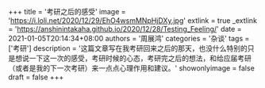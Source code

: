 +++
title = '考研之后的感受'
image = 'https://i.loli.net/2020/12/29/EhO4wsmMNpHjDXy.jpg'
extlink = true
_extlink = 'https://anshinintakaha.github.io/2020/12/28/Testing_Feeling/'
date = 2021-01-05T20:14:34+08:00
authors = '周展鸿'
categories = '杂谈'
tags = ['考研']
description = '这篇文章写在我考研回来之后的那天，也没什么特别的只是想说一下这一次的感受，考研时候的心态，考研完之后的想法，和给应届考研（或者是我的下一次考研）来一点点心理作用和建议。'
showonlyimage = false
draft = false
+++


